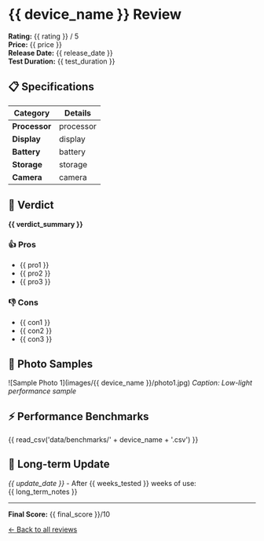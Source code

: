 # {{ device_name }} Review

**Rating:** {{ rating }} / 5  
**Price:** {{ price }}  
**Release Date:** {{ release_date }}  
**Test Duration:** {{ test_duration }}

## 📋 Specifications

| Category | Details |
|----------|--------|
| **Processor** | processor |
| **Display** | display |
| **Battery** | battery |
| **Storage** | storage |
| **Camera** | camera |

## 🎯 Verdict

**{{ verdict_summary }}**

### 👍 Pros
- {{ pro1 }}
- {{ pro2 }}
- {{ pro3 }}

### 👎 Cons
- {{ con1 }}
- {{ con2 }}
- {{ con3 }}

## 📸 Photo Samples

![Sample Photo 1](images/{{ device_name }}/photo1.jpg)
*Caption: Low-light performance sample*

## ⚡ Performance Benchmarks

{{ read_csv('data/benchmarks/' + device_name + '.csv') }}

## 💭 Long-term Update

*{{ update_date }}* - After {{ weeks_tested }} weeks of use:  
{{ long_term_notes }}

---

**Final Score:** {{ final_score }}/10

[← Back to all reviews]()
